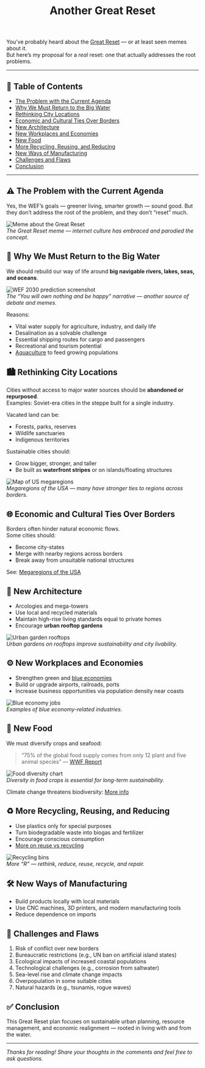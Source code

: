 ﻿---
title: "Another Great Reset"
description: "A radical rethinking of sustainable living — moving cities to big waterways, embracing blue and green economies, and redesigning our way of life."
slug: "another-great-reset"
created: 2025-08-08
updated: 2025-08-08
tags:
  [
    "urban planning",
    "sustainability",
    "blue economy",
    "green economy",
    "climate change",
  ]
coverImage: "https://miro.medium.com/v2/resize:fit:720/format:webp/0*qgqt3WUhNnJy4c6m.jpg"
canonical: ""
project: ""
linkedinURL: ""
devtoURL: ""
mediumURL: ""
---

You’ve probably heard about the [Great Reset](https://www.weforum.org/great-reset/) — or at least seen memes about it.  
But here’s my proposal for a _real_ reset: one that actually addresses the root problems.

---

## 📑 Table of Contents

- [The Problem with the Current Agenda](#the-problem-with-the-current-agenda)
- [Why We Must Return to the Big Water](#why-we-must-return-to-the-big-water)
- [Rethinking City Locations](#rethinking-city-locations)
- [Economic and Cultural Ties Over Borders](#economic-and-cultural-ties-over-borders)
- [New Architecture](#new-architecture)
- [New Workplaces and Economies](#new-workplaces-and-economies)
- [New Food](#new-food)
- [More Recycling, Reusing, and Reducing](#more-recycling-reusing-and-reducing)
- [New Ways of Manufacturing](#new-ways-of-manufacturing)
- [Challenges and Flaws](#challenges-and-flaws)
- [Conclusion](#conclusion)

---

## ⚠️ The Problem with the Current Agenda

Yes, the WEF’s goals — greener living, smarter growth — sound good. But they don’t address the root of the problem, and they don’t “reset” much.

![Meme about the Great Reset](https://miro.medium.com/v2/resize:fit:700/0*Oo18Z5Ofiq6oj4x0.jpg)  
_The Great Reset meme — internet culture has embraced and parodied the concept._

## 🌊 Why We Must Return to the Big Water

We should rebuild our way of life around **big navigable rivers, lakes, seas, and oceans**.

![WEF 2030 prediction screenshot](https://miro.medium.com/v2/resize:fit:700/0*A8MxCaBQ77vrS5qa.jpg)  
_The “You will own nothing and be happy” narrative — another source of debate and memes._

Reasons:

- Vital water supply for agriculture, industry, and daily life
- Desalination as a solvable challenge
- Essential shipping routes for cargo and passengers
- Recreational and tourism potential
- [Aquaculture](https://en.wikipedia.org/wiki/Aquaculture) to feed growing populations

## 🏙 Rethinking City Locations

Cities without access to major water sources should be **abandoned or repurposed**.  
Examples: Soviet-era cities in the steppe built for a single industry.

Vacated land can be:

- Forests, parks, reserves
- Wildlife sanctuaries
- Indigenous territories

Sustainable cities should:

- Grow bigger, stronger, and taller
- Be built as **waterfront stripes** or on islands/floating structures

![Map of US megaregions](https://miro.medium.com/v2/resize:fit:700/0*qpVUQPCNAdNi-sJE.png)  
_Megaregions of the USA — many have stronger ties to regions across borders._

## 🌐 Economic and Cultural Ties Over Borders

Borders often hinder natural economic flows.  
Some cities should:

- Become city-states
- Merge with nearby regions across borders
- Break away from unsuitable national structures

See: [Megaregions of the USA](https://www.visualcapitalist.com/ranked-the-megaregions-driving-the-global-economy/)

## 🏢 New Architecture

- Arcologies and mega-towers
- Use local and recycled materials
- Maintain high-rise living standards equal to private homes
- Encourage **urban rooftop gardens**

![Urban garden rooftops](https://miro.medium.com/v2/resize:fit:700/0*qgqt3WUhNnJy4c6m.jpg)  
_Urban gardens on rooftops improve sustainability and city livability._

## ⚙️ New Workplaces and Economies

- Strengthen green and [blue economies](https://en.wikipedia.org/wiki/Blue_economy)
- Build or upgrade airports, railroads, ports
- Increase business opportunities via population density near coasts

![Blue economy jobs](https://miro.medium.com/v2/resize:fit:700/0*iObcgLVlsfDdKEW2.jpg)  
_Examples of blue economy-related industries._

## 🥗 New Food

We must diversify crops and seafood:

> “75% of the global food supply comes from only 12 plant and five animal species” — [WWF Report](https://www.wwf.org.uk/sites/default/files/2019-02/Knorr_Future_50_Report_FINAL_Online.pdf)

![Food diversity chart](https://miro.medium.com/v2/resize:fit:700/0*LpA8NZW8A-tP3YgW.jpg)  
_Diversity in food crops is essential for long-term sustainability._

Climate change threatens biodiversity: [More info](https://inhabitat.com/un-says-climate-change-is-threatening-global-food-diversity-and-could-cause-crop-extinctions/)

## ♻️ More Recycling, Reusing, and Reducing

- Use plastics only for special purposes
- Turn biodegradable waste into biogas and fertilizer
- Encourage conscious consumption
- [More on reuse vs recycling](https://sites.psu.edu/aspsy/2020/02/06/is-reusing-the-new-recycling/)

![Recycling bins](https://miro.medium.com/v2/resize:fit:700/0*vJqGeKKiCfe2OVFr.jpg)  
_More “R” — rethink, reduce, reuse, recycle, and repair._

## 🛠 New Ways of Manufacturing

- Build products locally with local materials
- Use CNC machines, 3D printers, and modern manufacturing tools
- Reduce dependence on imports

## 🚧 Challenges and Flaws

1. Risk of conflict over new borders
2. Bureaucratic restrictions (e.g., UN ban on artificial island states)
3. Ecological impacts of increased coastal populations
4. Technological challenges (e.g., corrosion from saltwater)
5. Sea-level rise and climate change impacts
6. Overpopulation in some suitable cities
7. Natural hazards (e.g., tsunamis, rogue waves)

## ✅ Conclusion

This Great Reset plan focuses on sustainable urban planning, resource management, and economic realignment — rooted in living with and from the water.

---

_Thanks for reading! Share your thoughts in the comments and feel free to ask questions._
